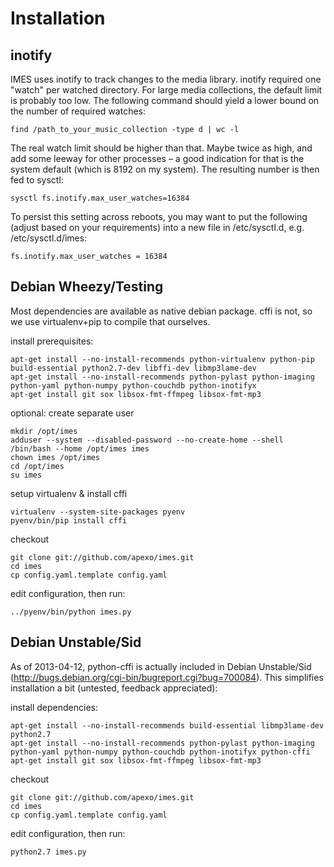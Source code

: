 Installation
============

inotify
-------

IMES uses inotify to track changes to the media library. inotify required one "watch" per watched directory. For large media collections, the default limit is probably too low. The following command should yield a lower bound on the number of required watches:

    find /path_to_your_music_collection -type d | wc -l


The real watch limit should be higher than that. Maybe twice as high, and add some leeway for other processes – a good indication for that is the system default (which is 8192 on my system). The resulting number is then fed to sysctl:

    sysctl fs.inotify.max_user_watches=16384


To persist this setting across reboots, you may want to put the following (adjust based on your requirements) into a new file in /etc/sysctl.d, e.g. /etc/sysctl.d/imes:

    fs.inotify.max_user_watches = 16384


Debian Wheezy/Testing
---------------------

Most dependencies are available as native debian package. cffi is not, so we use virtualenv+pip to compile that ourselves.


install prerequisites:

    apt-get install --no-install-recommends python-virtualenv python-pip build-essential python2.7-dev libffi-dev libmp3lame-dev
    apt-get install --no-install-recommends python-pylast python-imaging python-yaml python-numpy python-couchdb python-inotifyx
    apt-get install git sox libsox-fmt-ffmpeg libsox-fmt-mp3


optional: create separate user

    mkdir /opt/imes
    adduser --system --disabled-password --no-create-home --shell /bin/bash --home /opt/imes imes
    chown imes /opt/imes
    cd /opt/imes
    su imes


setup virtualenv & install cffi

    virtualenv --system-site-packages pyenv
    pyenv/bin/pip install cffi


checkout

    git clone git://github.com/apexo/imes.git
    cd imes
    cp config.yaml.template config.yaml


edit configuration, then run:

    ../pyenv/bin/python imes.py


Debian Unstable/Sid
-------------------

As of 2013-04-12, python-cffi is actually included in Debian Unstable/Sid (http://bugs.debian.org/cgi-bin/bugreport.cgi?bug=700084). This simplifies installation a bit (untested, feedback appreciated):


install dependencies:

    apt-get install --no-install-recommends build-essential libmp3lame-dev python2.7
    apt-get install --no-install-recommends python-pylast python-imaging python-yaml python-numpy python-couchdb python-inotifyx python-cffi
    apt-get install git sox libsox-fmt-ffmpeg libsox-fmt-mp3


checkout

    git clone git://github.com/apexo/imes.git
    cd imes
    cp config.yaml.template config.yaml


edit configuration, then run:

    python2.7 imes.py
